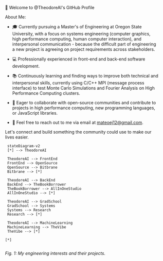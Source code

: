 👋 Welcome to @TheodoreAI's GitHub Profile

About Me:

- 🎓 Currently pursuing a Master's of Engineering at Oregon State University, with a focus on systems engineering (computer graphics, high performance computing, human computer interaction), and interpersonal communication - because the difficult part of engineering a new project is agreeing on project requirements across stakeholders.
- 💻 Professionally experienced in front-end and back-end software development.
- 📚 Continuously learning and finding ways to improve both technical and interpersonal skills, currently using C/C++ MPI (message process interface) to test Monte Carlo Simulations and Fourier Analysis on High Performance Computing clusters. 
- 🤝 Eager to collaborate with open-source communities and contribute to projects in high performance computing, new programming languages, or JavaScript libraries.

- 📩 Feel free to reach out to me via email at mateoej12@gmail.com.



Let's connect and build something the community could use to make our lives easier.
 
 ```mermaid
  stateDiagram-v2
  [*] --> TheodoreAI

  TheodoreAI --> FrontEnd
  FrontEnd --> OpenSource
  OpenSource --> Bitbrane
  Bitbrane --> [*]
  
  TheodoreAI --> BackEnd
  BackEnd --> TheBookBorrower
  TheBookBorrower --> AllInOneStudio
  AllInOneStudio --> [*]

  TheodoreAI --> GradSchool
  GradSchool --> Systems
  Systems --> Research
  Research --> [*]
 
  TheodoreAI --> MachineLearning
  MachineLearning --> TheVibe
  TheVibe --> [*]

[*]
  
```
*Fig. 1: My engineering interests and their projects.*

<!---
TheodoreAI/TheodoreAI is a ✨ special ✨ repository because its `README.md` (this file) appears on your GitHub profile.
You can click the Preview link to take a look at your changes.
--->
